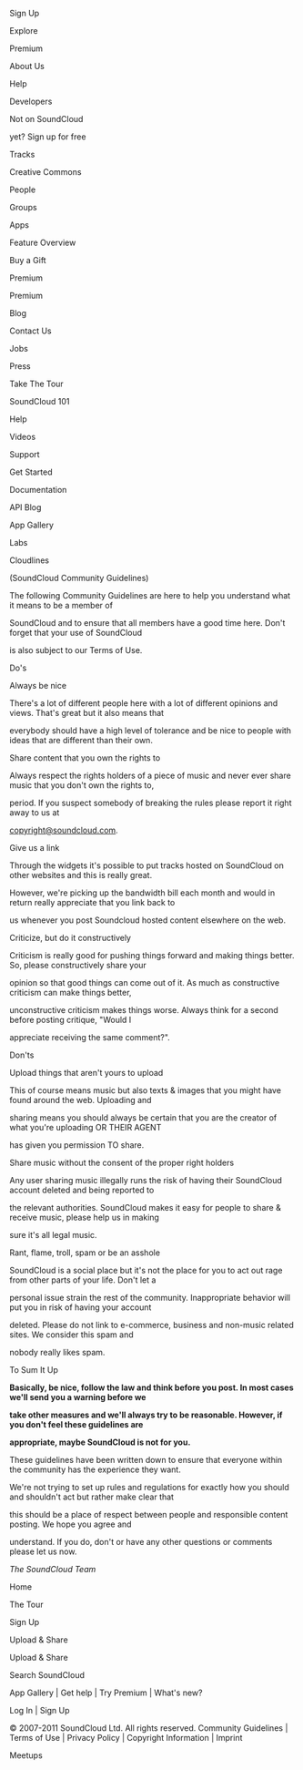 Sign Up

Explore

Premium

About Us

Help

Developers

Not on SoundCloud

yet? Sign up for free

Tracks

Creative Commons

People

Groups

Apps

Feature Overview

Buy a Gift

Premium

Premium

Blog

Contact Us

Jobs

Press

Take The Tour

SoundCloud 101

Help

Videos

Support

Get Started

Documentation

API Blog

App Gallery

Labs

Cloudlines

(SoundCloud Community Guidelines)

The following Community Guidelines are here to help you understand what it means to be a member of

SoundCloud and to ensure that all members have a good time here. Don't forget that your use of SoundCloud

is also subject to our Terms of Use.

Do's

Always be nice

There's a lot of different people here with a lot of different opinions and views. That's great but it also means that

everybody should have a high level of tolerance and be nice to people with ideas that are different than their own.

Share content that you own the rights to

Always respect the rights holders of a piece of music and never ever share music that you don't own the rights to,

period. If you suspect somebody of breaking the rules please report it right away to us at

copyright@soundcloud.com.

Give us a link

Through the widgets it's possible to put tracks hosted on SoundCloud on other websites and this is really great.

However, we're picking up the bandwidth bill each month and would in return really appreciate that you link back to

us whenever you post Soundcloud hosted content elsewhere on the web.

Criticize, but do it constructively

Criticism is really good for pushing things forward and making things better. So, please constructively share your

opinion so that good things can come out of it. As much as constructive criticism can make things better,

unconstructive criticism makes things worse. Always think for a second before posting critique, "Would I

appreciate receiving the same comment?".

Don'ts

Upload things that aren't yours to upload

This of course means music but also texts & images that you might have found around the web. Uploading and

sharing means you should always be certain that you are the creator of what you're uploading OR THEIR AGENT

has given you permission TO share.

Share music without the consent of the proper right holders

Any user sharing music illegally runs the risk of having their SoundCloud account deleted and being reported to

the relevant authorities. SoundCloud makes it easy for people to share & receive music, please help us in making

sure it's all legal music.

Rant, flame, troll, spam or be an asshole

SoundCloud is a social place but it's not the place for you to act out rage from other parts of your life. Don't let a

personal issue strain the rest of the community. Inappropriate behavior will put you in risk of having your account

deleted. Please do not link to e-commerce, business and non-music related sites. We consider this spam and

nobody really likes spam.

To Sum It Up

**Basically, be nice, follow the law and think before you post. In most cases we'll send you a warning before we**

**take other measures and we'll always try to be reasonable. However, if you don't feel these guidelines are**

**appropriate, maybe SoundCloud is not for you.**

These guidelines have been written down to ensure that everyone within the community has the experience they want.

We're not trying to set up rules and regulations for exactly how you should and shouldn't act but rather make clear that

this should be a place of respect between people and responsible content posting. We hope you agree and

understand. If you do, don't or have any other questions or comments please let us now.

*The SoundCloud Team*

Home

The Tour

Sign Up

Upload & Share

Upload & Share

Search SoundCloud

App Gallery | Get help | Try Premium | What's new?

Log In | Sign Up

© 2007-2011 SoundCloud Ltd. All rights reserved. Community Guidelines | Terms of Use | Privacy Policy | Copyright Information | Imprint

Meetups

